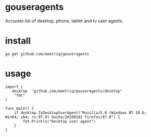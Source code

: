 # gouseragents

Accurate list of desktop, phone, tablet and tv user agents.

# install

`go get github.com/emetriq/gouseragents`

# usage

```golang
import (
   desktop  "github.com/emetriq/gouseragents/desktop"
	"fmt"
)

func main() {
	if desktop.IsDesktopUserAgent("Mozilla/5.0 (Windows NT 10.0; Win64; x64; rv:97.0) Gecko/20100101 Firefox/97.0") {
		fmt.Println("Desktop user agent")
	}
}
```